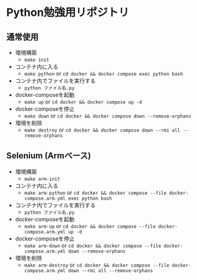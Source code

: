 # Python勉強用リポジトリ

## 通常使用
* 環境構築
  * `make init`
* コンテナ内に入る
  * `make python` or `cd docker && docker compose exec python bash`
* コンテナ内でファイルを実行する
  * `python ファイル名.py`
* docker-composeを起動
  * `make up` or `cd docker && docker compose up -d`
* docker-composeを停止
  * `make down` or `cd docker && docker compose down --remove-orphans`
* 環境を削除
  * `make destroy` or `cd docker && docker compose down --rmi all --remove-orphans`

## Selenium (Armベース)
* 環境構築
  * `make arm-init`
* コンテナ内に入る
  * `make arm-python` or `cd docker && docker compose --file docker-compose.arm.yml exec python bash`
* コンテナ内でファイルを実行する
  * `python ファイル名.py`
* docker-composeを起動
  * `make arm-up` or `cd docker && docker compose --file docker-compose.arm.yml up -d`
* docker-composeを停止
  * `make arm-down` or `cd docker && docker compose --file docker-compose.arm.yml down --remove-orphans`
* 環境を削除
  * `make arm-destroy` or `cd docker && docker compose --file docker-compose.arm.yml down --rmi all --remove-orphans`